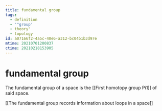 ```yaml
---
title: fundamental group
tags:
  - definition
  - '"group'
  - theory"
  - topology
id: a07166f2-4a5c-40e6-a312-bc04b1b3d97e
mtime: 20210701200837
ctime: 20210218153905
---
```


# fundamental group

The fundamental group of a space is the [[First homotopy group Pi1]] of said space.

[[The fundamental group records information about loops in a space]]
